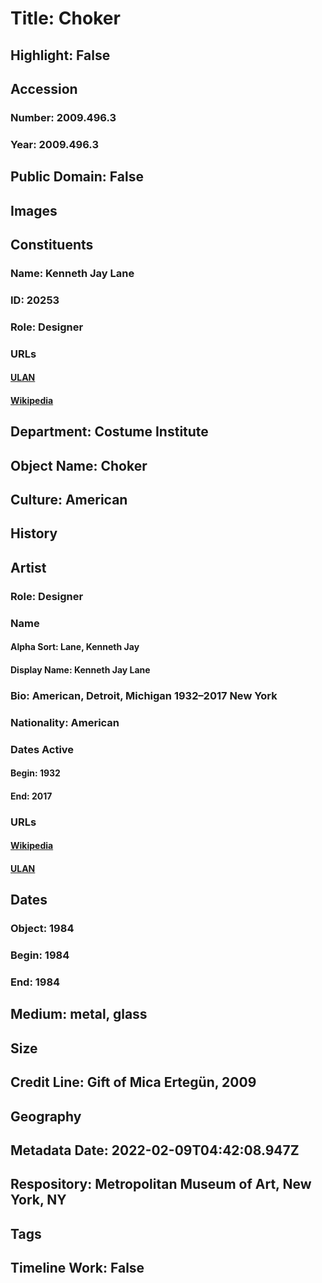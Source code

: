 # Title: Choker
## Highlight: False
## Accession
### Number: 2009.496.3
### Year: 2009.496.3
## Public Domain: False
## Images
## Constituents
### Name: Kenneth Jay Lane
### ID: 20253
### Role: Designer
### URLs
#### [ULAN](http://vocab.getty.edu/page/ulan/500524661)
#### [Wikipedia](https://www.wikidata.org/wiki/Q6390263)
## Department: Costume Institute
## Object Name: Choker
## Culture: American
## History
## Artist
### Role: Designer
### Name
#### Alpha Sort: Lane, Kenneth Jay
#### Display Name: Kenneth Jay Lane
### Bio: American, Detroit, Michigan 1932–2017 New York
### Nationality: American
### Dates Active
#### Begin: 1932
#### End: 2017
### URLs
#### [Wikipedia](https://www.wikidata.org/wiki/Q6390263)
#### [ULAN](http://vocab.getty.edu/page/ulan/500524661)
## Dates
### Object: 1984
### Begin: 1984
### End: 1984
## Medium: metal, glass
## Size
## Credit Line: Gift of Mica Ertegün, 2009
## Geography
## Metadata Date: 2022-02-09T04:42:08.947Z
## Respository: Metropolitan Museum of Art, New York, NY
## Tags
## Timeline Work: False